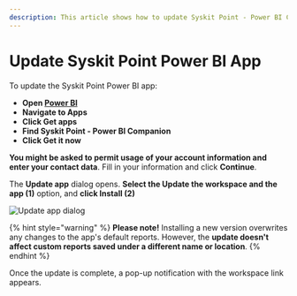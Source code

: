 ```yaml
---
description: This article shows how to update Syskit Point - Power BI Companion app.
---
```


# Update Syskit Point Power BI App

To update the Syskit Point Power BI app:

* **Open [Power BI](https://app.powerbi.com/)**
* **Navigate to Apps**
* **Click Get apps**
* **Find Syskit Point - Power BI Companion**
* **Click Get it now**

**You might be asked to permit usage of your account information and enter your contact data**. Fill in your information and click **Continue**.

The **Update app** dialog opens. 
**Select the Update the workspace and the app (1)** option, and **click Install (2)**

![Update app dialog](../.gitbook/assets/upgrade-power-bi-update-dialog.png)

{% hint style="warning" %}
**Please note!**
Installing a new version overwrites any changes to the app's default reports. However, the **update doesn't affect custom reports saved under a different name or location**.
{% endhint %}

Once the update is complete, a pop-up notification with the workspace link appears.

